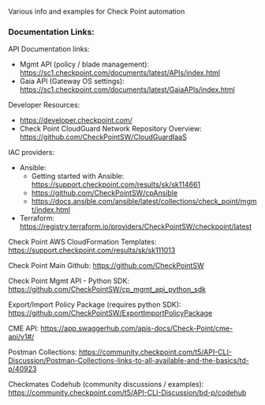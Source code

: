 Various info and examples for Check Point automation  

### Documentation Links:

API Documentation links:  
- Mgmt API (policy / blade management): <https://sc1.checkpoint.com/documents/latest/APIs/index.html>
- Gaia API (Gateway OS settings): <https://sc1.checkpoint.com/documents/latest/GaiaAPIs/index.html>

Developer Resources:  
- <https://developer.checkpoint.com/>
- Check Point CloudGuard Network Repository Overview: <https://github.com/CheckPointSW/CloudGuardIaaS>

IAC providers:  
- Ansible:  
    - Getting started with Ansible: <https://support.checkpoint.com/results/sk/sk114661>
    - <https://github.com/CheckPointSW/cpAnsible>
    - <https://docs.ansible.com/ansible/latest/collections/check_point/mgmt/index.html>
- Terraform: <https://registry.terraform.io/providers/CheckPointSW/checkpoint/latest>

Check Point AWS CloudFormation Templates: <https://support.checkpoint.com/results/sk/sk111013>

Check Point Main Github: <https://github.com/CheckPointSW>

Check Point Mgmt API - Python SDK: <https://github.com/CheckPointSW/cp_mgmt_api_python_sdk>

Export/Import Policy Package (requires python SDK): <https://github.com/CheckPointSW/ExportImportPolicyPackage>

CME API: <https://app.swaggerhub.com/apis-docs/Check-Point/cme-api/v1#/>

Postman Collections: <https://community.checkpoint.com/t5/API-CLI-Discussion/Postman-Collections-links-to-all-available-and-the-basics/td-p/40923>

Checkmates Codehub (community discussions / examples): <https://community.checkpoint.com/t5/API-CLI-Discussion/bd-p/codehub>
